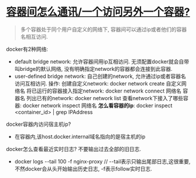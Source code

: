 # [容器间怎么通讯/一个访问另外一个容器?](https://www.tutorialworks.com/container-networking/)
> 多个容器处于同个用户自定义的网络下, 容器间可以通过ip或者他们的容器名相互访问.

docker有2种网络: 
- default bridge network: 允许容器间用ip互相访问. 无须配置docker就会自带叫bridge的默认网络, 没有明确指定network的容器都会连接到此容器.
- user-defined bridge network: 自己创建的network, 允许通过ip或者容器名访问互相访问.
操作:
创建自定义network: docker network create 自定义网络名
将已运行的容器接入指定network: docker network connect 网络名 容器名
列出已有的network: docker network list
查看network下接入了哪些容器: docker network inspect 网络名
**怎么看容器的ip**: docker inspect <container_id> | grep IPAddress

docker容器内访问宿主机ip?
- 在容器内,该host.docker.internal域名指向的是宿主机的ip

docker怎么查看最近实时日志? 不要输出过去全部的旧日志.
- docker logs --tail 100  -f nginx-proxy // --tail表示只输出尾部日志,这很重要,不然docker会从头开始输出历史日志, -f表示follow实时日志.